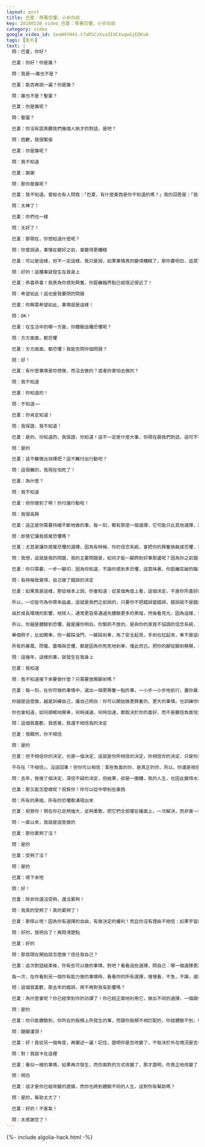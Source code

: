 ```yaml
---
layout: post
title: 巴夏：帶著恐懼，小步向前
key: 20180130_video_巴夏：帶著恐懼，小步向前
category: video
google_video_id: 1eaW4YH41-t7aRSCzXva3IdCXvqwGjEDKvA
tags: [影片]
text: |
  問：巴夏，你好！

  巴夏：你好！你是誰？

  問：我是⋯⋯誰也不是？

  巴夏：能否再說一遍？你是誰？

  問：誰也不是？聖靈？

  巴夏：你是誰呢？

  問：聖靈？

  巴夏：你沒有認真聽我們幾個人剛才的對話，是吧？

  問：抱歉，我很緊張

  巴夏：你是誰呢？

  問：我不知道

  巴夏：謝謝

  問：那你是誰呢？

  巴夏：我不知道。曾經也有人問我：「巴夏，有什麼東西是你不知道的嗎？」我的回答是：「我不知道」，你們也不知道，但我知道：我需要知道的時候，我就會知道

  問：太棒了！

  巴夏：你們也一樣

  問：太好了！

  巴夏：那現在，你想知道什麼呢？

  問：你曾說過，事情在變好之前，會變得更糟糕

  巴夏：可以是這樣，但不一定這樣，我只是說，如果事情真的變得糟糕了，那你要明白，這其實是個好兆頭！

  問：好的！這種事就發生在我身上

  巴夏：恭喜恭喜！我真為你感到興奮，你距離臨界點已經很近很近了！

  問：希望如此！這也是我要問的問題

  巴夏：你無需希望如此，事情就是這樣！

  問：OK！

  巴夏：在生活中的哪一方面，你體驗這種恐懼呢？

  問：方方面面，都恐懼

  巴夏：方方面面，都恐懼！我能否問你個問題？

  問：好！

  巴夏：有什麼事情是你想做，而沒去做的？或者你害怕去做的？

  問：我不知道

  巴夏：你知道的！

  問：不知道⋯⋯

  巴夏：你肯定知道！

  問：我保證，我不知道！

  巴夏：是的，你知道的，我保證，你知道！這不一定是什麼大事，你現在跟我們對話，這可不可以認為，來參與這次對話，讓你感到興奮

  問：是的

  巴夏：這不難做出抉擇把？這不難付出行動吧？

  問：這很難的，我現在怕死了！

  巴夏：為什麼？

  問：我不知道

  巴夏：但你做到了啊！你付諸行動啦！

  問：我很高興

  巴夏：這正是你需要持續不斷地做的事，每一刻，都有那麼一個選擇，它可能只比其他選擇，讓你感覺多一點點興奮，這個選擇，就是你要去行動的

  問：即使它讓我感覺恐懼嗎？

  巴夏：尤其是讓你感覺恐懼的選擇，因為有時候，你的信念系統，會把你的興奮偽裝成恐懼，這樣你就不敢前進，但這正是信念系統的詭計。負面信念系統會盡其所能，讓你看不見「興奮」，因為它知道，如果你在「興奮」上行動了，那你就不再聽負面信念系統的話了，它設計出來，就是為了千方百計，不讓你明白這點。但你若是明白，知道這只是它的詭計，無論如何，你都將付諸行動，並且知道你將會突破，就像你突破恐懼，來參與這次對話一樣。

  問：我想，這就是我的問題，我的主要問題是，如何才能一腳跨到好事那邊呢？因為你之前跟某人說，他們離好事很近了

  巴夏：你只需要，一步一腳印，因為你知道，不論你感到多恐懼，這意味著，你距離突破的臨界點，越來越近了，只需要，一步一腳印地繼續前行

  問：有時候我覺得，自己做了錯誤的決定

  巴夏：如果真是這樣，那從根本上說，你會知道：從某個角度上看，這個決定，不是你所喜好的，而你也將做出你所喜歡的決定，並且付諸行動。所以，即使壞事，也是一個對比，向你展示你所不喜好的，這樣你就可以更清楚地知道，你真正喜好的。

  所以，一切皆可為你帶來益處，這就是我們之前說的，只要你不把錯誤當錯誤，錯誤就不是錯誤。如果你能從自己不喜歡的選擇中，學習到一些什麼，那你就沒犯錯。

  由於成長環境的影響，地球人，通常更容易通過先體驗更多的黑暗，然後看見光，因為這樣，可以幫助他們看出二者的不同，於是你們利用黑暗的積極一面，來幫助你們看見光。

  所以，你越是體驗到恐懼，越是讓你明白，你緊抓不放的，是與你的真我不協調的信念系統，正是這些信念系統，讓你人生一團糟，僅此而已，這是宇宙的運行機制，就是這麼簡單。

  舉個例子，比如開車，你一腳踩油門，一腳踩剎車，為了安全起見，手剎也拉起來，車不是這麼開的，是吧？於是引擎尖叫不停，整個車子白煙滾滾，而你還在奇怪，車子怎麼不動了？車子又吵又鬧又怪，還讓人怕怕的，是吧？而你只需鬆開手剎與腳剎，你就開動了，僅此而已。

  所有的暴風、閃電、雷鳴與恐懼，都是因為你死死地剎車，僅此而已。把你的腳從腳剎移開，車子就往前開動了，同時你也會發現，真沒什麼好怕的。

  問：這幾年，這樣的事，就發生在我身上

  巴夏：我知道

  問：我不知道接下來要做什麼？只需要放開腳剎嗎？

  巴夏：每一刻，在你可做的事情中，選出一個更興奮一點的事，一小步一小步地前行，盡你最大可能力，持續不斷地做，不執著於事情該朝哪個方向發展，或該怎麼怎麼發展，以及結果如何。

  你越是這麼做，越是訓練自己，讓自己明白：你可以開始做更興奮的、更大的事情。也訓練你明白：這樣的生活方式，才是你所喜好的！於是你的恐懼，也漸漸消融，因為你是如此的喜悅，根本不想再關注負面信念系統朝你大喊大叫，要你停下了的聲音。

  你也會知道，如何順暢地開車，何時減速，何時加速，都取決於你的喜好，而不是聽信負面信念系統在你耳邊說些胡說八道的話語，你會知道，你自己的真相，知道自己不需要像過去一樣，聽信負面信念的「騙人的童話」。

  問：這個我喜歡，我感覺，我還不相信我的決定

  巴夏：很顯然，你不相信

  問：是的

  巴夏：但不相信你的決定，也是一個決定，這就是你所相信的決定，你相信你的決定，只是你選擇相信負面的決定。你看出其中的差別了沒？（你選擇相信「不要相信自己的決定」）

  不存在「不相信」，沒這回事！但你可以相信：某些負面的你，是真正的你，所以，你還是相信，所以，為什麼不選擇相信你所喜好的？而非你不喜好的呢？

  問：去年，我做了個決定，深信不疑的決定，但結果，卻是一團糟，我的人生，也因此變得水深火熱

  巴夏：那又能怎麼樣呢？祝賀你！你可以從中學到些東西

  問：所有的黑暗，所有的恐懼都湧現出來

  巴夏：祝賀你！現在你已足夠強大，足夠勇敢，把它們全部擺在檯面上，一次解決，而非東一塊，西一塊，花一輩子去處理，這說明你是一個強大的人，可以把它們全都解決，可以迅速轉化它們，你如果願意這麼看待的話，你也將如此體驗到！但如果你還想陷在自己做了錯誤決定的黑暗和恐懼裡，那你要花更多的時間，才能轉變你的人生。

  問：一直以來，我就是這麼做的

  巴夏：那你累夠了沒？

  問：是的

  巴夏：受夠了沒？

  問：是的

  巴夏：停下來吧

  問：好！

  巴夏：除非你還沒受夠，還沒累夠！

  問：我真的受夠了！真的累夠了！

  巴夏：那停止吧！因為你有選擇的自由，有做決定的權利！而且你沒有理由不相信：如果宇宙能夠支持你「相信負面信念」，那祂也能夠輕而易舉地支持你「相信正面信念」，因為宇宙沒有祂自己的意識，祂只是台機器，不會與你對著幹！

  問：好的，我明白了！再問清楚點

  巴夏：好的

  問：那我現在開始該怎麼做？信任我自己？

  巴夏：這次對話結束後，你有些可以做的事情，對吧？看看這些選擇，問自己：哪一個選擇更讓你興奮一點點？可以看書，可以給朋友打電話，可以吃頓好吃的，可以看場電影⋯不論什麼，儘可能簡單，只需要不斷地選擇那個你最有能力做的，更興奮一點點的事，付諸行動，並且對於某個特定的結果沒有絲毫執著，然後看看會發生什麼事

  每一次，在你看到另一個你有能力做的事情時，看看你的所有選擇，慢慢看，不急，不躁，選擇最讓你興奮的那個，並且盡你所能、做你能做的，不執著於事情的發展與結果，你只需要每時每刻都這麼做，每時每刻都這麼做，每時每刻都這麼做，很快，你就會發現，你的人生是一個個激動人心選擇和璀璨奪目的體驗

  問：這個我喜歡，那去年的錯誤，將不再對我有影響嗎？

  巴夏：為什麼會呢？你已經學到你的功課了！你已經正面地利用它，做出不同的選擇，一個跟你現在振頻不相關的事情，怎麼可能影響到你呢？明白嗎？

  問：是的

  巴夏：你只能體驗到，你所在的振頻上所發生的事，而跟你振頻不相匹配的，你就體驗不到，明白嗎？

  問：醍醐灌頂！

  巴夏：好！我從另一個角度，再闡述一遍！記住，證明你是否改變了，不取決於外在境況是否看起來不同了，因為同樣的事情，可能再次發生

  問：對！我就卡在這裡

  巴夏：看似一樣的事情，如果再次發生，而你面對的方式改變了，那才證明，你真正地改變了！因為，如果你的應對方式不同，那事情必將不同，你也將從中獲得不同的「果」，明白嗎？

  問：明白

  巴夏：這才是你已經改變的證據，而你也將到體驗不同的人生，這對你有幫助嗎？

  問：是的，幫助太大了！

  巴夏：好的！不客氣！

  問：太感謝您了！
---
```


{%- include algolia-hack.html -%}

